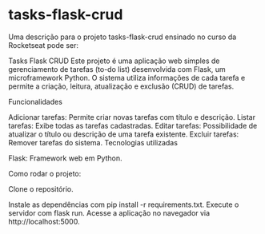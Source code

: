 # tasks-flask-crud

Uma descrição para o projeto tasks-flask-crud ensinado no curso da Rocketseat pode ser:

Tasks Flask CRUD
Este projeto é uma aplicação web simples de gerenciamento de tarefas (to-do list) desenvolvida com Flask, um microframework Python. O sistema utiliza informações de cada tarefa e permite a criação, leitura, atualização e exclusão (CRUD) de tarefas.

Funcionalidades

Adicionar tarefas: Permite criar novas tarefas com título e descrição.
Listar tarefas: Exibe todas as tarefas cadastradas.
Editar tarefas: Possibilidade de atualizar o título ou descrição de uma tarefa existente.
Excluir tarefas: Remover tarefas do sistema.
Tecnologias utilizadas

Flask: Framework web em Python.

Como rodar o projeto:

Clone o repositório.

Instale as dependências com pip install -r requirements.txt.
Execute o servidor com flask run.
Acesse a aplicação no navegador via http://localhost:5000.

